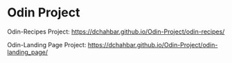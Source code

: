 # Odin Project

Odin-Recipes Project: https://dchahbar.github.io/Odin-Project/odin-recipes/


Odin-Landing Page Project: https://dchahbar.github.io/Odin-Project/odin-landing_page/
